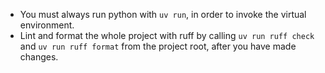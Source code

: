 - You must always run python with `uv run`, in order to invoke the virtual environment.
- Lint and format the whole project with ruff by calling `uv run ruff check` and `uv run ruff format` from the project root, after you have made changes.
